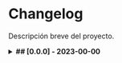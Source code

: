 # Changelog
Descripción breve del proyecto.

<details>
  <summary><strong> ## [0.0.0] - 2023-00-00 </strong></summary>

Esta es una descripcion breve del release que nos cuenta el enfoque del desarrollo.

### Nuevas caracteristicas 🔰
#### CRUD para usuarios:
- ✅ `POST v1/ruta/de/API` Descripción breve del cambio realizado. 
- ✅ `GET v1/ruta/de/API` Descripción breve del cambio realizado. 
- ✅ `PUT v1/ruta/de/API` Descripción breve del cambio realizado. 
- ✅ `DELETE v1/ruta/de/API` Descripción breve del cambio realizado. 
	 - 🔥 [`PR 789`](https://link-a-pr.com)   PR en el que se agregaron las características 


#### CRUD para PINs:
- ✅ `POST v1/ruta/de/API` Descripción breve del cambio realizado. 
- ✅ `GET v1/ruta/de/API` Descripción breve del cambio realizado. 
- ✅ `PUT v1/ruta/de/API` Descripción breve del cambio realizado. 
- ✅ `DELETE v1/ruta/de/API` Descripción breve del cambio realizado. 
	- 🔥 [`PR 790`](https://link-a-pr.com)   PR en el que se agregaron las características 



### Corrección de errores ❌

#### Incidencia al obtener elementos:
- ✅ `GET v1/ruta/de/API` Descripción breve del cambio realizado. 
	- 🔥 [`PR 790`](https://link-a-pr.com)   PR en el que se resolvieron las características 
</details>

